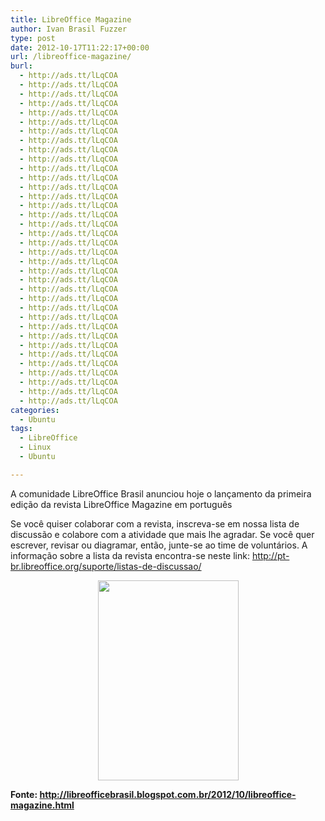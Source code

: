 ```yaml
---
title: LibreOffice Magazine
author: Ivan Brasil Fuzzer
type: post
date: 2012-10-17T11:22:17+00:00
url: /libreoffice-magazine/
burl:
  - http://ads.tt/lLqCOA
  - http://ads.tt/lLqCOA
  - http://ads.tt/lLqCOA
  - http://ads.tt/lLqCOA
  - http://ads.tt/lLqCOA
  - http://ads.tt/lLqCOA
  - http://ads.tt/lLqCOA
  - http://ads.tt/lLqCOA
  - http://ads.tt/lLqCOA
  - http://ads.tt/lLqCOA
  - http://ads.tt/lLqCOA
  - http://ads.tt/lLqCOA
  - http://ads.tt/lLqCOA
  - http://ads.tt/lLqCOA
  - http://ads.tt/lLqCOA
  - http://ads.tt/lLqCOA
  - http://ads.tt/lLqCOA
  - http://ads.tt/lLqCOA
  - http://ads.tt/lLqCOA
  - http://ads.tt/lLqCOA
  - http://ads.tt/lLqCOA
  - http://ads.tt/lLqCOA
  - http://ads.tt/lLqCOA
  - http://ads.tt/lLqCOA
  - http://ads.tt/lLqCOA
  - http://ads.tt/lLqCOA
  - http://ads.tt/lLqCOA
  - http://ads.tt/lLqCOA
  - http://ads.tt/lLqCOA
  - http://ads.tt/lLqCOA
  - http://ads.tt/lLqCOA
  - http://ads.tt/lLqCOA
  - http://ads.tt/lLqCOA
  - http://ads.tt/lLqCOA
  - http://ads.tt/lLqCOA
  - http://ads.tt/lLqCOA
categories:
  - Ubuntu
tags:
  - LibreOffice
  - Linux
  - Ubuntu

---
```

A comunidade LibreOffice Brasil anunciou hoje o lançamento da primeira edição da revista LibreOffice Magazine em português

Se você quiser colaborar com a revista, inscreva-se em nossa lista de discussão e colabore com a atividade que mais lhe agradar. Se você quer escrever, revisar ou diagramar, então, junte-se ao time de voluntários. A informação sobre a lista da revista encontra-se neste link: <http://pt-br.libreoffice.org/suporte/listas-de-discussao/>

<p style="text-align: center;">
  <a href="http://wiki.documentfoundation.org/images/9/98/LibreOffice_Magazine_01.pdf"><img class="alignnone size-full wp-image-4049" title="LM-ED01 - 01" src="http://www.ubuntero.com.br/wp-content/uploads/2012/10/LM-ED01-01.jpg" alt="" width="225" height="320" /></a>
</p>

**Fonte: <http://libreofficebrasil.blogspot.com.br/2012/10/libreoffice-magazine.html>**